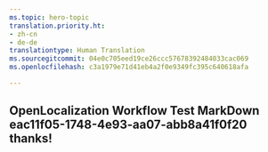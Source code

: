 ```yaml
---
ms.topic: hero-topic
translation.priority.ht:
- zh-cn
- de-de
translationtype: Human Translation
ms.sourcegitcommit: 04e0c705eed19ce26ccc57678392484033cac069
ms.openlocfilehash: c3a1979e71d41eb4a2f0e9349fc395c640618afa

---
```

## OpenLocalization Workflow Test MarkDown eac11f05-1748-4e93-aa07-abb8a41f0f20 thanks!



<!--HONumber=Aug16_HO1-->


